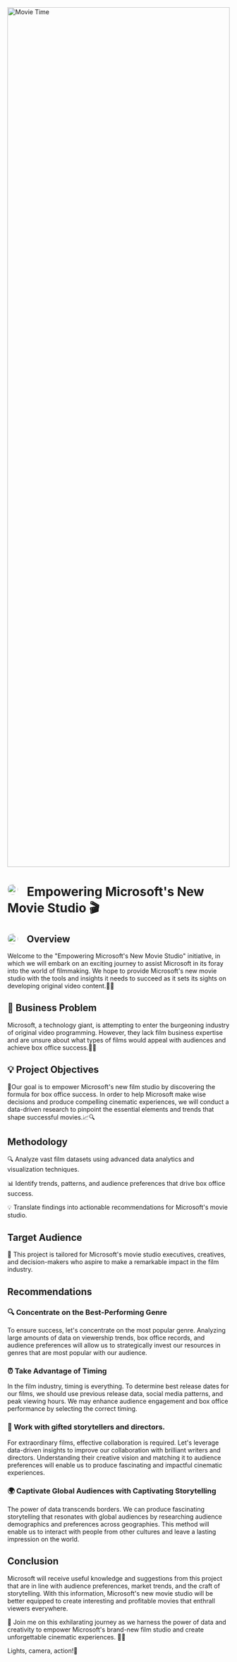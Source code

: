 <div style="width: 100%; height: 50%;">
  <img src="https://github.com/Amell88/Microsoft-Movies/assets/121213708/8c619dbd-5b51-4622-9c85-f2828393c6e0" alt="Movie Time" style="width: 100%; height: 100%;">
</div>

# <img src="https://github.com/Amell88/Microsoft-Movies/assets/121213708/adf60dbf-fe5d-4276-8c12-fb18737d4962" alt="Fireworks" style="float: left; margin-right: 20px; width: 24px; height: 24px; border-radius: 50%;" /> Empowering Microsoft's New Movie Studio 🎬


## <img src="https://github.com/Amell88/Microsoft-Movies/assets/121213708/74487911-8f5d-4ce9-abd7-ac951323aa86" alt="Infographic" style="vertical-align: middle; float: left; margin-right: 20px; width: 24px; height: 24px; border-radius: 50%;" /> Overview

Welcome to the "Empowering Microsoft's New Movie Studio" initiative, in which we will embark on an exciting journey to assist Microsoft in its foray into the world of filmmaking. We hope to provide Microsoft's new movie studio with the tools and insights it needs to succeed as it sets its sights on developing original video content.🎥🎉

## 🎯 Business Problem

Microsoft, a technology giant, is attempting to enter the burgeoning industry of original video programming. However, they lack film business expertise and are unsure about what types of films would appeal with audiences and achieve box office success.🤔💼


## 💡 Project Objectives

🎯Our goal is to empower Microsoft's new film studio by discovering the formula for box office success. In order to help Microsoft make wise decisions and produce compelling cinematic experiences, we will conduct a data-driven research to pinpoint the essential elements and trends that shape successful movies.📈🔍

## Methodology

🔍 Analyze vast film datasets using advanced data analytics and visualization techniques.

📊 Identify trends, patterns, and audience preferences that drive box office success.

💡 Translate findings into actionable recommendations for Microsoft's movie studio.

## Target Audience

🎉 This project is tailored for Microsoft's movie studio executives, creatives, and decision-makers who aspire to make a remarkable impact in the film industry.

## Recommendations
### 🔍 Concentrate on the Best-Performing Genre
To ensure success, let's concentrate on the most popular genre. Analyzing large amounts of data on viewership trends, box office records, and audience preferences will allow us to strategically invest our resources in genres that are most popular with our audience.

### ⏰ Take Advantage of Timing
In the film industry, timing is everything. To determine best release dates for our films, we should use previous release data, social media patterns, and peak viewing hours. We may enhance audience engagement and box office performance by selecting the correct timing.

### 🤝 Work with gifted storytellers and directors.
For extraordinary films, effective collaboration is required. Let's leverage data-driven insights to improve our collaboration with brilliant writers and directors. Understanding their creative vision and matching it to audience preferences will enable us to produce fascinating and impactful cinematic experiences.

### 🌍 Captivate Global Audiences with Captivating Storytelling
The power of data transcends borders. We can produce fascinating storytelling that resonates with global audiences by researching audience demographics and preferences across geographies. This method will enable us to interact with people from other cultures and leave a lasting impression on the world.


## Conclusion
Microsoft will receive useful knowledge and suggestions from this project that are in line with audience preferences, market trends, and the craft of storytelling. With this information, Microsoft's new movie studio will be better equipped to create interesting and profitable movies that enthrall viewers everywhere.


🚀 Join me on this exhilarating journey as we harness the power of data and creativity to empower Microsoft's brand-new film studio and create unforgettable cinematic experiences. 🎥🚀


Lights, camera, action!🌟


